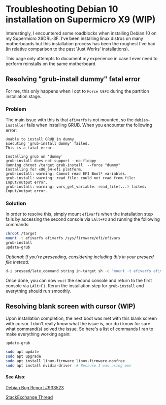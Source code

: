 # Troubleshooting Debian 10 installation on Supermicro X9 \(WIP\)

Interestingly, I encountered some roadblocks when installing Debian 10 on my Supermicro X9DRL-3F. I've been installing linux distros on many motherboards but this installation process has been the roughest I've had \(in relative comparison to the past 'Just Works' installations\).

This page only attempts to document my experience in case I ever need to perform reinstalls on the same motherboard.

## Resolving "grub-install dummy" fatal error

For me, this only happens when I opt to `Force UEFI` during the partition installation stage.

### Problem

The main issue with this is that `efivarfs` is not mounted, so the `debian-installer` fails when installing GRUB. When you encounter the following error:

```text
Unable to install GRUB in dummy
Executing 'grub-install dummy' failed.
This is a fatal error.
```

```text
Installing grub on 'dummy'
grub-install does not support --no-floppy
Running chroot /target grub-install  --force "dummy"
Installing for x86_64-efi platform.
grub-install: warning: Cannot read EFI Boot* variables.
grub-install: warning: read_file: could not read from file: Input/output error.
grub-install: warning: vars_get_variable: read_file(...) failed: Input/output error.
```

### Solution

In order to resolve this, simply mount `efivarfs` when the installation step fails by accessing the second console via `LAlt+F2` and running the following commands:

```bash
chroot /target
mount -t efivarfs efivarfs /sys/firmware/efi/efivars
grub-install
update-grub
```

_Optional: If you're preseeding, considering including this in your preseed file instead:_

```bash
d-i preseed/late_command string in-target sh -c "mount -t efivarfs efivarfs /sys/firmware/efi/efivars; grub-install; update-grub;" 
```

Once done, you can now `exit` the second console and return to the first console via `LAlt+F1`. Rerun the installation step for `grub-install` and everything should run smoothly.

## Resolving blank screen with cursor \(WIP\)

Upon installation completion, the next boot was met with this blank screen with cursor. I don't really know what the issue is, nor do i know for sure what command\(s\) solved the issue. So here's a list of commands I ran to make everything working again:

```bash
update-grub
```

```bash
sudo apt update
sudo apt upgrade
sudo apt install linux-firmware linux-firmware-nonfree
sudo apt install nvidia-driver  # Because I was using one
```

#### See Also:

[Debian Bug Report \#933523](https://bugs.debian.org/cgi-bin/bugreport.cgi?bug=933523)

[StackExchange Thread](https://unix.stackexchange.com/questions/541489/grub-fails-to-install-during-debian-10-installer-re-uefi-supermicro-motherboa)







